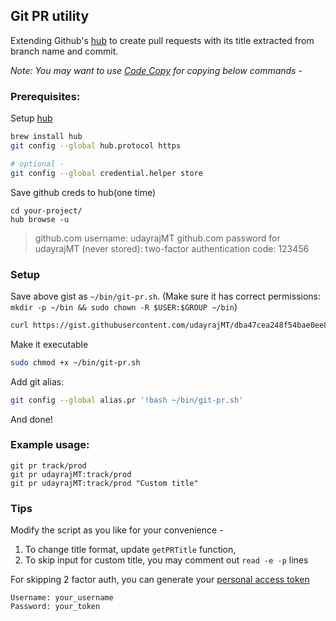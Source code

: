 ## Git PR utility
Extending Github's [hub](https://hub.github.com/) to create pull requests with its title extracted from branch name and commit.

_Note: You may want to use [Code Copy](https://chrome.google.com/webstore/detail/codecopy/fkbfebkcoelajmhanocgppanfoojcdmg?hl=en) for copying below commands -_

### Prerequisites:
Setup [hub](https://hub.github.com/)
```bash
brew install hub
git config --global hub.protocol https

# optional - 
git config --global credential.helper store
```

Save github creds to hub(one time)
```
cd your-project/
hub browse -u 
```
> github.com username: udayrajMT
> github.com password for udayrajMT (never stored): 
> two-factor authentication code: 123456

### Setup
Save above gist as `~/bin/git-pr.sh`. (Make sure it has correct permissions: `mkdir -p ~/bin && sudo chown -R $USER:$GROUP ~/bin`)
```bash
curl https://gist.githubusercontent.com/udayrajMT/dba47cea248f54bae0ee8d27d9ac74bd/raw/git-pr.sh -o ~/bin/git-pr.sh
```
Make it executable
```bash
sudo chmod +x ~/bin/git-pr.sh
```

Add git alias: 
```bash
git config --global alias.pr '!bash ~/bin/git-pr.sh'
```
And done!
### Example usage:
```
git pr track/prod
git pr udayrajMT:track/prod 
git pr udayrajMT:track/prod "Custom title"
```


### Tips
Modify the script as you like for your convenience - 
1. To change title format, update `getPRTitle` function, 
2. To skip input for custom title, you may comment out `read -e -p` lines 

For skipping 2 factor auth, you can generate your [personal access token](https://help.github.com/en/github/authenticating-to-github/adding-a-new-ssh-key-to-your-github-account) 
```
Username: your_username
Password: your_token
```
